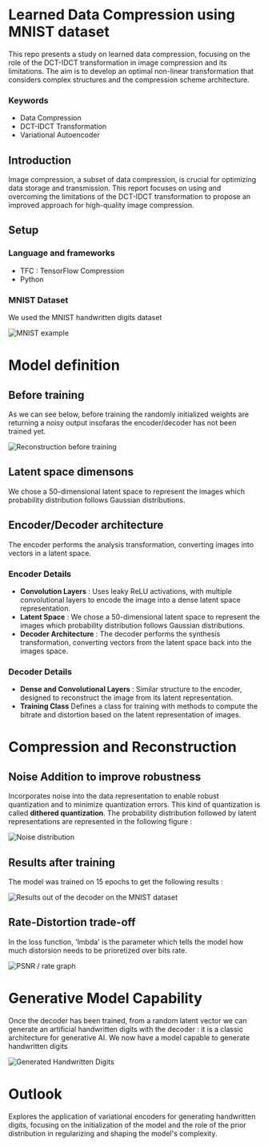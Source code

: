 # Learned Data Compression using MNIST dataset

This repo presents a study on learned data compression, focusing on the role of the DCT-IDCT transformation in image compression and its limitations. The aim is to develop an optimal non-linear transformation that considers complex structures and the compression scheme architecture.

### Keywords
 - Data Compression
 - DCT-IDCT Transformation
 - Variational Autoencoder

## Introduction
Image compression, a subset of data compression, is crucial for optimizing data storage and transmission. This report focuses on using and overcoming the limitations of the DCT-IDCT transformation to propose an improved approach for high-quality image compression.

## Setup

### Language and frameworks
 - TFC : TensorFlow Compression
 - Python

### MNIST Dataset
We used the MNIST handwritten digits dataset

![MNIST example](https://github.com/yanisgomes/LearnedDataCompression/assets/115785457/7327d9e7-59e1-452c-af5e-dca9a8d9fc37)


# Model definition

## Before training
As we can see below, before training the randomly initialized weights are returning a noisy output insofaras the encoder/decoder has not been trained yet.

![Reconstruction before training](https://github.com/yanisgomes/LearnedDataCompression/assets/115785457/7b16cfc9-19af-4830-a0b1-6db2b34957b7)

## Latent space dimensons
We chose a 50-dimensional latent space to represent the images which probability distribution follows Gaussian distributions.

## Encoder/Decoder architecture
The encoder performs the analysis transformation, converting images into vectors in a latent space.

### Encoder Details
 - **Convolution Layers** : Uses leaky ReLU activations, with multiple convolutional layers to encode the image into a dense latent space representation.
 - **Latent Space** : We chose a 50-dimensional latent space to represent the images which probability distribution follows Gaussian distributions.
 - **Decoder Architecture** : The decoder performs the synthesis transformation, converting vectors from the latent space back into the images space.

### Decoder Details
 - **Dense and Convolutional Layers** : Similar structure to the encoder, designed to reconstruct the image from its latent representation.
 - **Training Class** Defines a class for training with methods to compute the bitrate and distortion based on the latent representation of images.


# Compression and Reconstruction

## Noise Addition to improve robustness
Incorporates noise into the data representation to enable robust quantization and to minimize quantization errors. This kind of quantization is called **dithered quantization**. The probability distribution followed by latent representations are represented in the following figure :

![Noise distribution](https://github.com/yanisgomes/LearnedDataCompression/assets/115785457/4365237d-bbe7-4cdb-b3fa-8683c6431187)

## Results after training
The model was trained on 15 epochs to get the following results :

![Results out of the decoder on the MNIST dataset](https://github.com/yanisgomes/LearnedDataCompression/assets/115785457/1ebb611d-3021-44c1-b854-bdcab2a89685)

## Rate-Distortion trade-off
In the loss function, 'lmbda' is the parameter which tells the model how much distorsion needs to be prioretized over bits rate.

![PSNR / rate graph](https://github.com/yanisgomes/LearnedDataCompression/assets/115785457/b3bf2e15-4726-4f93-8d8b-e22d8b148ee6)

# Generative Model Capability
Once the decoder has been trained, from a random latent vector we can generate an artificial handwritten digits with the decoder : it is a classic architecture for generative AI. We now have a model capable to generate handwritten digits

![Generated Handwritten Digits](https://github.com/yanisgomes/LearnedDataCompression/assets/115785457/e1919711-1f27-4d89-be50-3ea1fafce2a0)

# Outlook
Explores the application of variational encoders for generating handwritten digits, focusing on the initialization of the model and the role of the prior distribution in regularizing and shaping the model's complexity.

